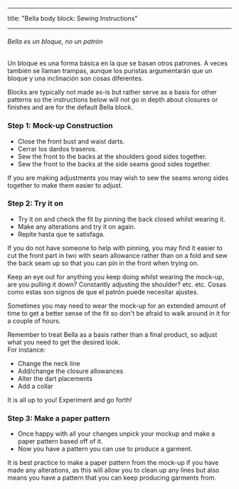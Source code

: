 - - -
title: "Bella body block: Sewing Instructions"
- - -

<Note>

###### Bella es un bloque, no un patrón

Un bloque es una forma básica en la que se basan otros patrones.
A veces también se llaman trampas, aunque los puristas argumentarán que un bloque y una inclinación son cosas diferentes.

Blocks are typically not made as-is but rather serve as a basis for other patterns so the instructions below will not go in depth about closures or finishes and are for the default Bella block.

</Note>

### Step 1: Mock-up Construction

- Close the front bust and waist darts.
- Cerrar los dardos traseros.
- Sew the front to the backs at the shoulders good sides together.
- Sew the front to the backs at the side seams good sides together.

<Tip>

If you are making adjustments you may wish to sew the seams wrong sides together to make them easier to adjust.

</Tip>

### Step 2: Try it on

- Try it on and check the fit by pinning the back closed whilst wearing it.
- Make any alterations and try it on again.
- Repite hasta que te satisfaga.

<Tip>

If you do not have someone to help with pinning, you may find it easier to cut the front part in two with seam allowance rather than on a fold and sew the back seam up so that you can pin in the front when trying on.

Keep an eye out for anything you keep doing whilst wearing the mock-up, are you pulling it down? Constantly adjusting the shoulder? etc. etc. Cosas como estas son signos de que el patrón puede necesitar ajustes.

Sometimes you may need to wear the mock-up for an extended amount of time to get a better sense of the fit so don't be afraid to walk around in it for a couple of hours.

</Tip>

<Note>

Remember to treat Bella as a basis rather than a final product, so adjust what you need to get the desired look.  
For instance:

- Change the neck line
- Add/change the closure allowances
- Alter the dart placements
- Add a collar

It is all up to you! Experiment and go forth!

</Note>

### Step 3: Make a paper pattern

- Once happy with all your changes unpick your mockup and make a paper pattern based off of it.
- Now you have a pattern you can use to produce a garment.

<Note>

It is best practice to make a paper pattern from the mock-up if you have made any alterations, as this will allow you to clean up any lines but also means you have a pattern that you can keep producing garments from.

</Note>
